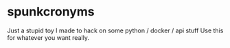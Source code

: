 # spunkcronyms
Just a stupid toy I made to hack on some python / docker / api stuff
Use this for whatever you want really. 
